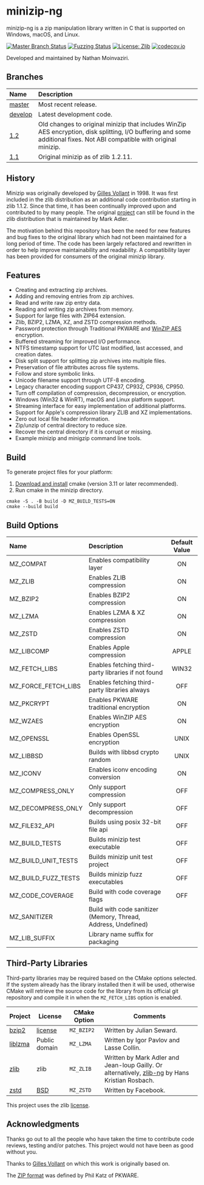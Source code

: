 # minizip-ng

minizip-ng is a zip manipulation library written in C that is supported on Windows, macOS, and Linux.

[![Master Branch Status](https://github.com/zlib-ng/minizip-ng/workflows/Build/badge.svg)](https://github.com/zlib-ng/minizip-ng/actions)
[![Fuzzing Status](https://oss-fuzz-build-logs.storage.googleapis.com/badges/minizip.svg)](https://bugs.chromium.org/p/oss-fuzz/issues/list?sort=-opened&can=1&q=proj:minizip)
[![License: Zlib](https://img.shields.io/badge/license-zlib-lightgrey.svg)](https://github.com/zlib-ng/minizip-ng/blob/master/LICENSE)
[![codecov.io](https://codecov.io/github/zlib-ng/minizip-ng/coverage.svg?branch=develop)](https://codecov.io/github/zlib-ng/minizip-ng/)

Developed and maintained by Nathan Moinvaziri.

## Branches

| Name                                                          | Description                                                                                                                                                             |
|:--------------------------------------------------------------|:------------------------------------------------------------------------------------------------------------------------------------------------------------------------|
| [master](https://github.com/zlib-ng/minizip-ng/tree/master)   | Most recent release.                                                                                                                                                    |
| [develop](https://github.com/zlib-ng/minizip-ng/tree/develop) | Latest development code.                                                                                                                                                |
| [1.2](https://github.com/zlib-ng/minizip-ng/tree/1.2)         | Old changes to original minizip that includes WinZip AES encryption, disk splitting, I/O buffering and some additional fixes. Not ABI compatible with original minizip. |
| [1.1](https://github.com/zlib-ng/minizip-ng/tree/1.1)         | Original minizip as of zlib 1.2.11.                                                                                                                                     |

## History

Minizip was originally developed by [Gilles Vollant](https://www.winimage.com/zLibDll/minizip.html) in 1998. It was first included in the zlib distribution as an additional code contribution starting in zlib 1.1.2. Since that time, it has been continually improved upon and contributed to by many people. The original [project](https://github.com/madler/zlib/tree/master/contrib/minizip) can still be found in the zlib distribution that is maintained by Mark Adler.

The motivation behind this repository has been the need for new features and bug fixes to the original library which had
not been maintained for a long period of time. The code has been largely refactored and rewritten in order to help improve maintainability and readability. A compatibility layer has been provided for consumers of the original minizip library.

## Features

+ Creating and extracting zip archives.
+ Adding and removing entries from zip archives.
+ Read and write raw zip entry data.
+ Reading and writing zip archives from memory.
+ Support for large files with ZIP64 extension.
+ Zlib, BZIP2, LZMA, XZ, and ZSTD compression methods.
+ Password protection through Traditional PKWARE and [WinZIP AES](https://www.winzip.com/aes_info.htm) encryption.
+ Buffered streaming for improved I/O performance.
+ NTFS timestamp support for UTC last modified, last accessed, and creation dates.
+ Disk split support for splitting zip archives into multiple files.
+ Preservation of file attributes across file systems.
+ Follow and store symbolic links.
+ Unicode filename support through UTF-8 encoding.
+ Legacy character encoding support CP437, CP932, CP936, CP950.
+ Turn off compilation of compression, decompression, or encryption.
+ Windows (Win32 & WinRT), macOS and Linux platform support.
+ Streaming interface for easy implementation of additional platforms.
+ Support for Apple's compression library ZLIB and XZ implementations.
+ Zero out local file header information.
+ Zip/unzip of central directory to reduce size.
+ Recover the central directory if it is corrupt or missing.
+ Example minizip and minigzip command line tools.

## Build

To generate project files for your platform:

1. [Download and install](https://cmake.org/install/) cmake (version 3.11 or later recommended).
2. Run cmake in the minizip directory.

```
cmake -S . -B build -D MZ_BUILD_TESTS=ON
cmake --build build
```

## Build Options

| Name                | Description                                                    | Default Value |
|:--------------------|:---------------------------------------------------------------|:-------------:|
| MZ_COMPAT           | Enables compatibility layer                                    |      ON       |
| MZ_ZLIB             | Enables ZLIB compression                                       |      ON       |
| MZ_BZIP2            | Enables BZIP2 compression                                      |      ON       |
| MZ_LZMA             | Enables LZMA & XZ compression                                  |      ON       |
| MZ_ZSTD             | Enables ZSTD compression                                       |      ON       |
| MZ_LIBCOMP          | Enables Apple compression                                      |     APPLE     |
| MZ_FETCH_LIBS       | Enables fetching third-party libraries if not found            |     WIN32     |
| MZ_FORCE_FETCH_LIBS | Enables fetching third-party libraries always                  |      OFF      |
| MZ_PKCRYPT          | Enables PKWARE traditional encryption                          |      ON       |
| MZ_WZAES            | Enables WinZIP AES encryption                                  |      ON       |
| MZ_OPENSSL          | Enables OpenSSL encryption                                     |     UNIX      |
| MZ_LIBBSD           | Builds with libbsd crypto random                               |     UNIX      |
| MZ_ICONV            | Enables iconv encoding conversion                              |      ON       |
| MZ_COMPRESS_ONLY    | Only support compression                                       |      OFF      |
| MZ_DECOMPRESS_ONLY  | Only support decompression                                     |      OFF      |
| MZ_FILE32_API       | Builds using posix 32-bit file api                             |      OFF      |
| MZ_BUILD_TESTS      | Builds minizip test executable                                 |      OFF      |
| MZ_BUILD_UNIT_TESTS | Builds minizip unit test project                               |      OFF      |
| MZ_BUILD_FUZZ_TESTS | Builds minizip fuzz executables                                |      OFF      |
| MZ_CODE_COVERAGE    | Build with code coverage flags                                 |      OFF      |
| MZ_SANITIZER        | Build with code sanitizer (Memory, Thread, Address, Undefined) |               |
| MZ_LIB_SUFFIX       | Library name suffix for packaging                              |               |

## Third-Party Libraries

Third-party libraries may be required based on the CMake options selected. If the system already has the library
installed then it will be used, otherwise CMake will retrieve the source code for the library from its official git repository and compile it in when the `MZ_FETCH_LIBS` option is enabled.

|Project|License|CMake Option|Comments|
|-|-|-|-|
[bzip2](https://www.sourceware.org/bzip2/)|[license](https://github.com/zlib-ng/minizip-ng/blob/develop/lib/bzip2/LICENSE)|`MZ_BZIP2`|Written by Julian Seward.|
|[liblzma](https://tukaani.org/xz/)|Public domain|`MZ_LZMA`|Written by Igor Pavlov and Lasse Collin.|
|[zlib](https://zlib.net/)|zlib|`MZ_ZLIB`|Written by Mark Adler and Jean-loup Gailly. Or alternatively, [zlib-ng](https://github.com/zlib-ng/zlib-ng) by Hans Kristian Rosbach.|
|[zstd](https://github.com/facebook/zstd)|[BSD](https://github.com/facebook/zstd/blob/dev/LICENSE)|`MZ_ZSTD`|Written by Facebook.|

This project uses the zlib [license](LICENSE).

## Acknowledgments

Thanks go out to all the people who have taken the time to contribute code reviews, testing and/or patches. This project would not have been as good without you.

Thanks to [Gilles Vollant](https://www.winimage.com/zLibDll/minizip.html) on which this work is originally based on.

The [ZIP format](https://github.com/zlib-ng/minizip-ng/blob/master/doc/zip/appnote.txt) was defined by Phil Katz of PKWARE.
